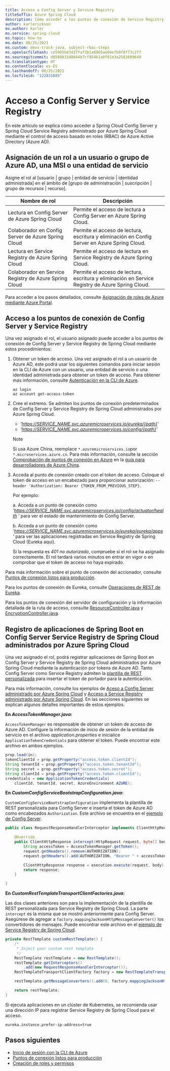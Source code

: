 ```yaml
---
title: Acceso a Config Server y Service Registry
titleSuffix: Azure Spring Cloud
description: Cómo acceder a los puntos de conexión de Service Registry y Config Server con el control de acceso basado en roles de Azure Active Directory.
author: karlerickson
ms.author: karler
ms.service: spring-cloud
ms.topic: how-to
ms.date: 08/25/2021
ms.custom: devx-track-java, subject-rbac-steps
ms.openlocfilehash: ce5905b43d37faf3b1a6965ae04efb9f8f73c2ff
ms.sourcegitcommit: d858083348844b7cf854b1a0f01e3a2583809649
ms.translationtype: HT
ms.contentlocale: es-ES
ms.lasthandoff: 08/25/2021
ms.locfileid: "122835885"
---
```

# <a name="access-config-server-and-service-registry"></a>Acceso a Config Server y Service Registry

En este artículo se explica cómo acceder a Spring Cloud Config Server y Spring Cloud Service Registry administrado por Azure Spring Cloud mediante el control de acceso basado en roles (RBAC) de Azure Active Directory (Azure AD).

## <a name="assign-role-to-azure-ad-usergroup-msi-or-service-principal"></a>Asignación de un rol a un usuario o grupo de Azure AD, una MSI o una entidad de servicio

Asigne el rol al [usuario | grupo | entidad de servicio | identidad administrada] en el ámbito de [grupo de administración | suscripción | grupo de recursos | recurso].

| Nombre de rol                                       | Descripción                                                                  |
|-------------------------------------------------|------------------------------------------------------------------------------|
| Lectura en Config Server de Azure Spring Cloud         | Permite el acceso de lectura a Config Server en Azure Spring Cloud.                       |
| Colaborador en Config Server de Azure Spring Cloud    | Permite el acceso de lectura, escritura y eliminación en Config Server en Azure Spring Cloud.    |
| Lectura en Service Registry de Azure Spring Cloud      | Permite el acceso de lectura en Service Registry de Azure Spring Cloud.                    |
| Colaborador en Service Registry de Azure Spring Cloud | Permite el acceso de lectura, escritura y eliminación en Service Registry de Azure Spring Cloud. |

Para acceder a los pasos detallados, consulte [Asignación de roles de Azure mediante Azure Portal](../role-based-access-control/role-assignments-portal.md).

## <a name="access-config-server-and-service-registry-endpoints"></a>Acceso a los puntos de conexión de Config Server y Service Registry

Una vez asignado el rol, el usuario asignado puede acceder a los puntos de conexión de Config Server y Service Registry de Spring Cloud mediante estos procedimientos:

1. Obtener un token de acceso. Una vez asignado el rol a un usuario de Azure AD, este podrá usar los siguientes comandos para iniciar sesión en la CLI de Azure con un usuario, una entidad de servicio o una identidad administrada para obtener un token de acceso. Para obtener más información, consulte [Autenticación en la CLI de Azure](/cli/azure/authenticate-azure-cli).

    ```azurecli
    az login
    az account get-access-token
    ```

1. Cree el extremo. Se admiten los puntos de conexión predeterminados de Config Server y Service Registry de Spring Cloud administrados por Azure Spring Cloud.

    * *'https://SERVICE_NAME.svc.azuremicroservices.io/eureka/{path}'*
    * *'https://SERVICE_NAME.svc.azuremicroservices.io/config/{path}'*

    >[!NOTE]
    > Si usa Azure China, reemplace `*.azuremicroservices.io`por `*.microservices.azure.cn`. Para más información, consulte la sección [Comprobación de puntos de conexión en Azure](/azure/china/resources-developer-guide#check-endpoints-in-azure) en la [guía para desarrolladores de Azure China](/azure/china/resources-developer-guide).

1. Acceda al punto de conexión creado con el token de acceso. Coloque el token de acceso en un encabezado para proporcionar autorización: `--header 'Authorization: Bearer {TOKEN_FROM_PREVIOUS_STEP}`.

    Por ejemplo:

    a. Acceda a un punto de conexión como *'https://SERVICE_NAME.svc.azuremicroservices.io/config/actuator/health '* para ver el estado de mantenimiento de Config Server.

    b. Acceda a un punto de conexión como *'https://SERVICE_NAME.svc.azuremicroservices.io/eureka/eureka/apps '* para ver las aplicaciones registradas en Service Registry de Spring Cloud (Eureka aquí).

    Si la respuesta es *401 no autorizado*, compruebe si el rol se ha asignado correctamente.  El rol tardará varios minutos en entrar en vigor o en comprobar que el token de acceso no haya expirado.

Para más información sobre el punto de conexión del accionador, consulte [Puntos de conexión listos para producción](https://docs.spring.io/spring-boot/docs/current/reference/htmlsingle/#production-ready-endpoints).

Para los puntos de conexión de Eureka, consulte [Operaciones de REST de Eureka](https://github.com/Netflix/eureka/wiki/Eureka-REST-operations).

Para los puntos de conexión del servidor de configuración y la información detallada de la ruta de acceso, consulte [ResourceController.java](https://github.com/spring-cloud/spring-cloud-config/blob/main/spring-cloud-config-server/src/main/java/org/springframework/cloud/config/server/resource/ResourceController.java) y [EncryptionController.java](https://github.com/spring-cloud/spring-cloud-config/blob/main/spring-cloud-config-server/src/main/java/org/springframework/cloud/config/server/encryption/EncryptionController.java).

## <a name="register-spring-boot-apps-to-spring-cloud-config-server-and-service-registry-managed-by-azure-spring-cloud"></a>Registro de aplicaciones de Spring Boot en Config Server Service Registry de Spring Cloud administrados por Azure Spring Cloud

Una vez asignado el rol, podrá registrar aplicaciones de Spring Boot en Config Server y Service Registry de Spring Cloud administrados por Azure Spring Cloud mediante la autenticación por tokens de Azure AD. Tanto Config Server como Service Registry admiten la [plantilla de REST personalizada](https://cloud.spring.io/spring-cloud-config/reference/html/#custom-rest-template) para insertar el token de portador para la autenticación.

Para más información, consulte los ejemplos de [Aceso a Config Server administrado por Azure Spring Cloud](https://github.com/Azure-Samples/Azure-Spring-Cloud-Samples/tree/master/custom-config-server-client) y [Acceso a Service Registry administrado por Azure Spring Cloud](https://github.com/Azure-Samples/Azure-Spring-Cloud-Samples/tree/master/custom-eureka-client). En las secciones siguientes se explican algunos detalles importantes de estos ejemplos.

**En *AccessTokenManager.java*:**

`AccessTokenManager` es responsable de obtener un token de acceso de Azure AD. Configure la información de inicio de sesión de la entidad de servicio en el archivo *application.properties* e inicialice `ApplicationTokenCredentials` para obtener el token. Puede encontrar este archivo en ambos ejemplos.

```java
prop.load(in);
tokenClientId = prop.getProperty("access.token.clientId");
String tenantId = prop.getProperty("access.token.tenantId");
String secret = prop.getProperty("access.token.secret");
String clientId = prop.getProperty("access.token.clientId");
credentials = new ApplicationTokenCredentials(
    clientId, tenantId, secret, AzureEnvironment.AZURE);
```

**En *CustomConfigServiceBootstrapConfiguration.java*:**

`CustomConfigServiceBootstrapConfiguration` implementa la plantilla de REST personalizada para Config Server e inserta el token de Azure AD como encabezados `Authorization`. Este archivo se encuentra en el [ejemplo de Config Server](https://github.com/Azure-Samples/Azure-Spring-Cloud-Samples/tree/master/custom-config-server-client).

```java
public class RequestResponseHandlerInterceptor implements ClientHttpRequestInterceptor {

    @Override
    public ClientHttpResponse intercept(HttpRequest request, byte[] body, ClientHttpRequestExecution execution) throws IOException {
        String accessToken = AccessTokenManager.getToken();
        request.getHeaders().remove(AUTHORIZATION);
        request.getHeaders().add(AUTHORIZATION, "Bearer " + accessToken);

        ClientHttpResponse response = execution.execute(request, body);
        return response;
    }

}
```

**En *CustomRestTemplateTransportClientFactories.java*:**

Las dos clases anteriores son para la implementación de la plantilla de REST personalizada para Service Registry de Spring Cloud. La parte `intercept` es la misma que se mostró anteriormente para Config Server. Asegúrese de agregar a `factory.mappingJacksonHttpMessageConverter()` los convertidores de mensajes. Puede encontrar este archivo en el [ejemplo de Service Registry de Spring Cloud](https://github.com/Azure-Samples/Azure-Spring-Cloud-Samples/tree/master/custom-eureka-client).

```java
private RestTemplate customRestTemplate() {
    /*
     * Inject your custom rest template
     */
    RestTemplate restTemplate = new RestTemplate();
    restTemplate.getInterceptors()
        .add(new RequestResponseHandlerInterceptor());
    RestTemplateTransportClientFactory factory = new RestTemplateTransportClientFactory();

    restTemplate.getMessageConverters().add(0, factory.mappingJacksonHttpMessageConverter());

    return restTemplate;
}
```

Si ejecuta aplicaciones en un clúster de Kubernetes, se recomienda usar una dirección IP para registrar Service Registry de Spring Cloud para el acceso.

```properties
eureka.instance.prefer-ip-address=true
```

## <a name="next-steps"></a>Pasos siguientes

* [Inicio de sesión con la CLI de Azure](/cli/azure/authenticate-azure-cli)
* [Puntos de conexión listos para producción](https://docs.spring.io/spring-boot/docs/current/reference/htmlsingle/#production-ready-endpoints)
* [Creación de roles y permisos](how-to-permissions.md)

